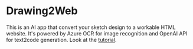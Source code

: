 # Drawing2Web

This is an AI app that convert your sketch design to a workable HTML website. It's powered by Azure OCR for image recognition and OpenAI API for text2code generation.
Look at the [tutorial](https://medium.com/gitconnected/create-an-interview-chatbot-that-releases-90-effort-of-your-recruitment-18731e8023a).

